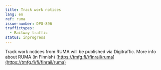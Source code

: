 ```yaml
---
title: Track work notices
lang: en
ref: ruma
issue-number: DPO-896
traffictypes:
  - Railway traffic
status: inprogress
---
```


Track work notices from RUMA will be published via Digitraffic. More info about RUMA (in Finnish) [https://tmfg.fi//finrail/ruma](https://tmfg.fi/fi/finrail/ruma)
